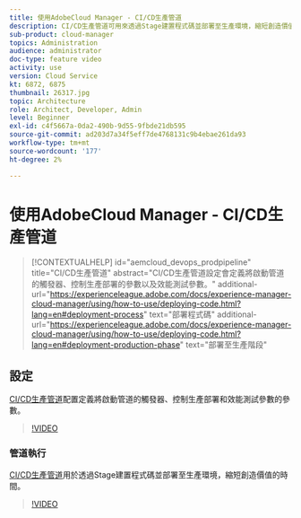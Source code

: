 ```yaml
---
title: 使用AdobeCloud Manager - CI/CD生產管道
description: CI/CD生產管道可用來透過Stage建置程式碼並部署至生產環境，縮短創造價值的時間。 CI/CD生產管道設定會定義將啟動管道的觸發器、控制生產部署的參數以及效能測試參數。
sub-product: cloud-manager
topics: Administration
audience: administrator
doc-type: feature video
activity: use
version: Cloud Service
kt: 6872, 6875
thumbnail: 26317.jpg
topic: Architecture
role: Architect, Developer, Admin
level: Beginner
exl-id: c4f5667a-0da2-490b-9d55-9fbde21db595
source-git-commit: ad203d7a34f5eff7de4768131c9b4ebae261da93
workflow-type: tm+mt
source-wordcount: '177'
ht-degree: 2%

---
```


# 使用AdobeCloud Manager - CI/CD生產管道

>[!CONTEXTUALHELP]
>id="aemcloud_devops_prodpipeline"
>title="CI/CD生產管道"
>abstract="CI/CD生產管道設定會定義將啟動管道的觸發器、控制生產部署的參數以及效能測試參數。"
>additional-url="https://experienceleague.adobe.com/docs/experience-manager-cloud-manager/using/how-to-use/deploying-code.html?lang=en#deployment-process" text="部署程式碼"
>additional-url="https://experienceleague.adobe.com/docs/experience-manager-cloud-manager/using/how-to-use/deploying-code.html?lang=en#deployment-production-phase" text="部署至生產階段"

## 設定

[CI/CD生產管道](https://experienceleague.adobe.com/docs/experience-manager-cloud-manager/using/how-to-use/configuring-pipeline.html)配置定義將啟動管道的觸發器、控制生產部署和效能測試參數的參數。

>[!VIDEO](https://video.tv.adobe.com/v/26314/?quality=12&learn=on)

### 管道執行

[CI/CD生產管道](https://experienceleague.adobe.com/docs/experience-manager-cloud-manager/using/how-to-use/deploying-code.html)用於透過Stage建置程式碼並部署至生產環境，縮短創造價值的時間。

>[!VIDEO](https://video.tv.adobe.com/v/26317/?quality=12&learn=on)
